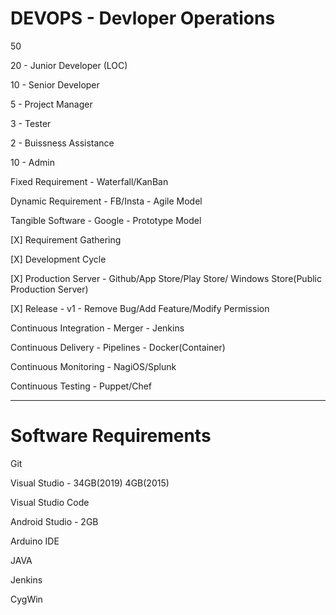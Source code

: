 # DEVOPS  -   Devloper Operations
50

20  -   Junior Developer (LOC)

10  -   Senior Developer

5   -   Project Manager

3   -   Tester

2   -   Buissness Assistance

10  -   Admin

Fixed Requirement   -   Waterfall/KanBan

Dynamic Requirement -    FB/Insta   -   Agile Model

Tangible Software   -    Google  -   Prototype Model


[X] Requirement Gathering

[X] Development Cycle

[X] Production Server   -   Github/App Store/Play Store/ Windows Store(Public Production Server)

[X] Release -   v1  - Remove Bug/Add Feature/Modify Permission

Continuous Integration  -   Merger  -   Jenkins

Continuous Delivery     -   Pipelines   -   Docker(Container)

Continuous Monitoring   -   NagiOS/Splunk

Continuous Testing      -   Puppet/Chef
____________________________________________________________________
# Software Requirements

Git

Visual Studio   -   34GB(2019) 4GB(2015)

Visual Studio Code

Android Studio  -   2GB

Arduino IDE

JAVA

Jenkins

CygWin